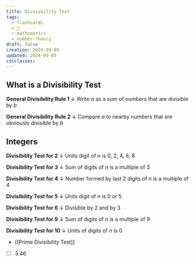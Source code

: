 ```yaml
---
title: Divisibility Test
tags:
  - flashcards
  - 🌱
  - mathematics
  - number-theory
draft: false
creation: 2024-09-05
updated: 2024-09-05
cssclasses: 
---
```

## What is a  Divisibility Test

**General Divisibility Rule 1**
↓
Write $a$ as a sum of numbers that are divisible by $b$
<!--SR:!2025-01-07,49,230-->

**General Divisibility Rule  $2$**
↓
Compare $a$ to nearby numbers that are obviously divisible by $b$
<!--SR:!2025-03-07,109,310-->

## Integers

**Divisibility Test for $2$**
↓
Units digit of $n$ is $0$, $2$, $4$, $6$, $8$
<!--SR:!2025-08-14,249,330-->

**Divisibility Test for $3$**
↓
Sum of digits of $n$ is a multiple of $3$
<!--SR:!2025-08-24,259,330-->

**Divisibility Test for $4$**
↓
Number formed by last $2$ digits of $n$ is a multiple of $4$
<!--SR:!2024-12-13,5,230-->

**Divisibility Test for $5$**
↓
Units digit of $n$ is $0$ or $5$
<!--SR:!2025-08-28,263,330-->

**Divisibility Test for $6$**
↓
Divisible by $2$ and by $3$
<!--SR:!2025-08-13,249,330-->

**Divisibility Test for $9$**
↓
Sum of digits of $n$ is a multiple of $9$
<!--SR:!2025-08-20,256,330-->

**Divisibility Test for $10$**
↓
Units of digits of $n$ is $0$
<!--SR:!2025-08-21,257,330-->

- [[Prime Divisibility Test]]

- [ ] 3.46